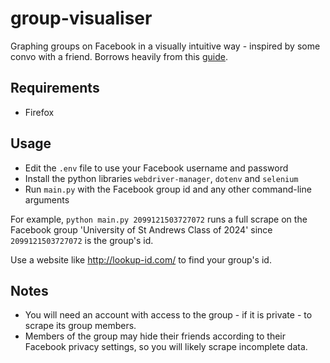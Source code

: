 # group-visualiser

Graphing groups on Facebook in a visually intuitive way - inspired by some convo with a friend. Borrows heavily from this [guide](https://medium.com/analytics-vidhya/read-your-network-of-friends-in-facebook-by-scraping-with-python-a012adabb713).

## Requirements

- Firefox

## Usage

- Edit the `.env` file to use your Facebook username and password
- Install the python libraries `webdriver-manager`, `dotenv` and `selenium`
- Run `main.py` with the Facebook group id and any other command-line arguments

For example, `python main.py 2099121503727072` runs a full scrape on the Facebook group 'University of St Andrews Class of 2024' since `2099121503727072` is the group's id.

Use a website like <http://lookup-id.com/> to find your group's id.

## Notes

- You will need an account with access to the group - if it is private - to scrape its group members.
- Members of the group may hide their friends according to their Facebook privacy settings, so you will likely scrape incomplete data.
